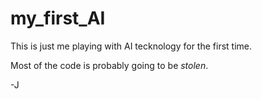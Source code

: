 # my_first_AI

This is just me playing with AI tecknology for the first time.

Most of the code is probably going to be _stolen_.

-J
